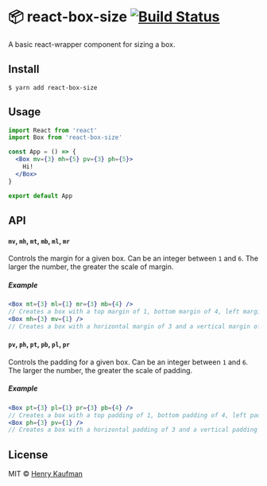 # 📦 react-box-size [![Build Status](https://travis-ci.org/hcjk/react-box-size.svg?branch=master)](https://travis-ci.org/hcjk/react-box-size)
A basic react-wrapper component for sizing a box.

## Install

```shell
$ yarn add react-box-size
```

## Usage

```jsx
import React from 'react'
import Box from 'react-box-size'

const App = () => {
  <Box mv={3} mh={5} pv={3} ph={5}>
    Hi!
  </Box>
}

export default App
```

## API

#### `mv`, `mh`, `mt`, `mb`, `ml`, `mr`

Controls the margin for a given box. Can be an integer between `1` and `6`. The larger the number, the greater the scale of margin.

##### Example

```jsx
<Box mt={3} ml={1} mr={3} mb={4} />
// Creates a box with a top margin of 1, bottom margin of 4, left margin of 1, and right margin of 3
<Box mh={3} mv={1} />
// Creates a box with a horizontal margin of 3 and a vertical margin of 1
```

#### `pv`, `ph`, `pt`, `pb`, `pl`, `pr`

Controls the padding for a given box. Can be an integer between `1` and `6`. The larger the number, the greater the scale of padding.

##### Example

```jsx
<Box pt={3} pl={1} pr={3} pb={4} />
// Creates a box with a top padding of 1, bottom padding of 4, left padding of 1, and right padding of 3
<Box ph={3} pv={1} />
// Creates a box with a horizontal padding of 3 and a vertical padding of 1
```

## License

MIT © [Henry Kaufman](http://github.com/hcjk)
